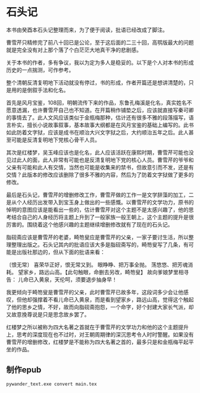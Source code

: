 # 石头记

本书由癸酉本石头记整理而来，为了便于阅读，批语已经改成了脚注。

曹雪芹只精修完了前八十回已是公论，至于这后面的二三十回，高鹗版最大的问题就是完全没有对上那个落了个白茫茫大地真干净的悲剧感。

关于本书的作者，多有争议，我以为定为多人是稳妥的。以下是个人对本书的形成历史的一点揣测，可作参考。

整个清朝反清复明地下活动就没有停过，书的形成，作者开篇还是想讲清楚的，只是用的是倒叙手法和化名。

首先是风月宝鉴，108回，明朝流传下来的作品，东鲁孔梅溪是化名，真实姓名不愿意透漏，也许曹雪芹自己也不知道。在开篇稍作铺垫之后，应该就直接写秦可卿的事情去了。此人文风应该类似于金瓶梅那种，估计还有很多不雅的段落描写，语言朴实，擅长小说故事叙事，基本故事大纲都是在风月宝鉴的基础上编写的。此书如此防着文字狱，应该是成书在顺治大兴文字狱之后，大约顺治五年之后。此人甚至可能是反清复明地下党核心骨干人员。

其次是红楼梦，吴玉峰应该也是化名，此人应该活跃在康熙时期，曹雪芹可能也没见过此人的面，此人非常有可能也是反清复明地下党的核心人员。曹雪芹的爷爷和父亲有可能和此人有交情，当然也可能是收集来的禁书，但故意引而不发，还是有交情？此版本的修改应该删除了很多不雅的内容，然后为了防着文字狱做了更多的修改。

最后是石头记，曹雪芹的增删修改工作，曹雪芹做的工作一是文学辞藻的加工，二是从个人经历出发带入到宝玉身上做出的一些感慨。以曹雪芹的文学功力，原书的悼明的意图应该是能看出一些的，估计曹雪芹对这个主题不是太感兴趣了，他的思考结合自己的人身经历将主题上升到了一般家族一般王朝上，这个主题的提升是很厉害的。围绕着这个他感兴趣的主题继续增删修改就有了现在的石头记。

脂砚斋应该是曹雪芹的老婆，畸笏叟应是曹雪芹的父亲，一家子要讨生活，所以整理整理出版之。石头记其内的批语应该大多是脂砚斋写的，畸笏叟写了几条，有可能是出版社那边的，但从下面的批语来看：


〔恨无常〕
喜荣华正好，恨无常又到。
眼睁睁、把万事全抛。
荡悠悠、把芳魂消耗。
望家乡，路远山高。【此句触眼，命删去另改，畸笏叟】
故向爹娘梦里相寻告：
儿命已入黄泉，天伦呵，须要退步抽身早！


我更倾向于畸笏叟是曹雪芹的父亲，此时曹雪芹已故多年，这段词多少会让他感叹，但他却强撑着不看儿命已入黄泉，而是看到望家乡，路远山高，觉得这个触起了他的思乡之情，不好，故而向脂砚斋抱怨，一个命字，好个封建大家长气派，却又故意挽尊说是只是思念故乡罢了。


红楼梦之所以被称为四大名著之首就在于曹雪芹的文学功力和他的这个主题提升上，思考的深度现在也不过时，对王朝周期律的深沉思考令人时时警醒。如果没有曹雪芹的增删修改，红楼梦是不能称为四大名著之首的，最多只是和金瓶梅平起平坐的作品。






## 制作epub

```
pywander_text.exe convert main.tex
```


